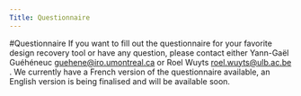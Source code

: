 ```yaml
---
Title: Questionnaire
---
```

#Questionnaire
If you want to fill out the questionnaire for your favorite design recovery tool or have any question, please contact either Yann-Gaël Guéhéneuc <a href="mailto:guehene@iro.umontreal.ca">guehene@iro.umontreal.ca</a>
 or Roel Wuyts <a href="mailto:roel.wuyts@ulb.ac.be">roel.wuyts@ulb.ac.be</a>
. We currently have a French version of the questionnaire available, an English version is being finalised and will be available soon.
